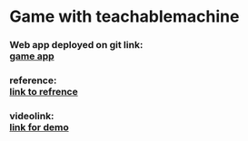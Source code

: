 # Game with teachablemachine
### Web app deployed on git link:<br>[game app](https://sadhik03052000.github.io/sa1/#)<br>
### reference:<br>[link to refrence](https://github.com/seftimie/Rock-Paper-Scissors-with-Google-Teachable-Machine)
### videolink:<br>[link for demo](https://youtu.be/8-3GQKBo6_M)
